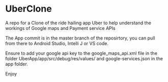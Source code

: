 # UberClone
A repo for a Clone of the ride hailing app Uber to help understand the workings of Google maps and Payment service APIs

The App commit is in the master branch of the reposirtory, you can pull from there to Android Studio, Intelli J or VS code.

Ensure to add your google api key to the google_maps_api.xml file in the folder UberApp/app/src/debug/res/values/ and google-services.json in the app folder.

Enjoy
